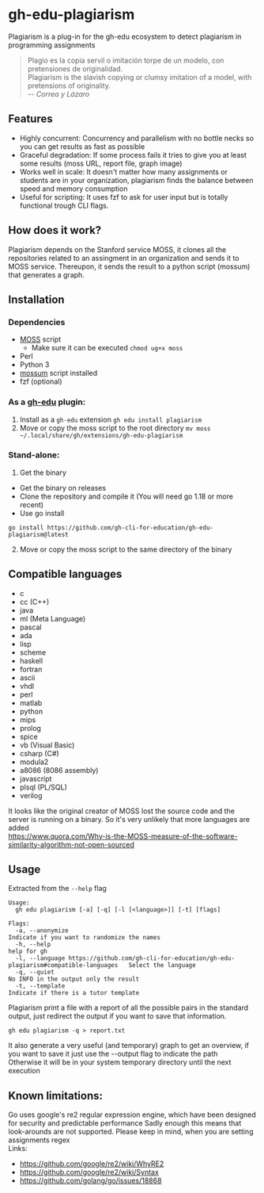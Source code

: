 # gh-edu-plagiarism
Plagiarism is a plug-in for the gh-edu ecosystem to detect plagiarism in programming assignments

> Plagio es la copia servil o imitación torpe de un modelo, con pretensiones de originalidad.\
> Plagiarism is the slavish copying or clumsy imitation of a model, with pretensions of originality.\
> -- <cite>Correa y Lázaro</cite>

## Features
- Highly concurrent: Concurrency and parallelism with no bottle necks so you can get results as fast as possible
- Graceful degradation: If some process fails it tries to give you at least some results (moss URL, report file, graph image)
- Works well in scale: It doesn't matter how many assignments or students are in your organization, plagiarism finds the balance between speed and memory consumption
- Useful for scripting: It uses fzf to ask for user input but is totally functional trough CLI flags.

## How does it work?
Plagiarism depends on the Stanford service MOSS, it clones all the repositories related to an assingment in an organization and sends it to MOSS service. Thereupon, it sends the result to a python script (mossum) that generates a graph.

## Installation
### Dependencies
- [MOSS](https://theory.stanford.edu/~aiken/moss/) script
    - Make sure it can be executed ``chmod ug+x moss`` 
- Perl
- Python 3
- [mossum](https://github.com/hjalti/mossum) script installed
- fzf (optional)

### As a [gh-edu](https://github.com/gh-cli-for-education/gh-edu) plugin:
1. Install as a ``gh-edu`` extension ``gh edu install plagiarism``
2. Move or copy the moss script to the root directory ``mv moss ~/.local/share/gh/extensions/gh-edu-plagiarism``

### Stand-alone:
1. Get the binary 
- Get the binary on releases
- Clone the repository and compile it (You will need go 1.18 or more recent)
- Use go install
```
go install https://github.com/gh-cli-for-education/gh-edu-plagiarism@latest
```
2. Move or copy the moss script to the same directory of the binary

## Compatible languages
- c
- cc (C++)
- java
- ml (Meta Language)
- pascal
- ada
- lisp
- scheme
- haskell
- fortran
- ascii
- vhdl
- perl
- matlab
- python
- mips
- prolog
- spice
- vb (Visual Basic)
- csharp (C#)
- modula2
- a8086 (8086 assembly)
- javascript
- plsql (PL/SQL)
- verilog

It looks like the original creator of MOSS lost the source code and the server
is running on a binary. So it's very unlikely that more languages are added\
https://www.quora.com/Why-is-the-MOSS-measure-of-the-software-similarity-algorithm-not-open-sourced

## Usage
Extracted from the ``--help`` flag
```
Usage:
  gh edu plagiarism [-a] [-q] [-l [<language>]] [-t] [flags]

Flags:
  -a, --anonymize                                                                                 Indicate if you want to randomize the names
  -h, --help                                                                                      help for gh
  -l, --language https://github.com/gh-cli-for-education/gh-edu-plagiarism#compatible-languages   Select the language
  -q, --quiet                                                                                     No INFO in the output only the result
  -t, --template                                                                                  Indicate if there is a tutor template
```
Plagiarism print a file with a report of all the possible pairs in the standard output, just redirect the output if you want to save that information.
```
gh edu plagiarism -q > report.txt
```
It also generate a very useful (and temporary) graph to get an overview, if you want to save it just use the --output flag to indicate the path\
Otherwise it will be in your system temporary directory until the next execution

## Known limitations:
Go uses google's re2 regular expression engine, which have been designed for security and predictable performance
Sadly enough this means that look-arounds are not supported. Please keep in mind, when you are setting assignments regex\
Links:
- https://github.com/google/re2/wiki/WhyRE2
- https://github.com/google/re2/wiki/Syntax
- https://github.com/golang/go/issues/18868
